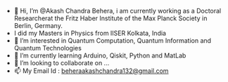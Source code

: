- 👋 Hi, I’m @Akash Chandra Behera, i am currently working as a Doctoral Researcherat the Fritz
 Haber Institute of the Max Planck Society in Berlin, Germany.
-  I did my Masters in Physics from IISER Kolkata, India
- 👀 I’m interested in Quantum Computation, Quantum Information and Quantum Technologies
- 🌱 I’m currently learning Arduino, Qiskit, Python and MatLab
- 💞️ I’m looking to collaborate on ...
- 📫 My Email Id : beheraakashchandra132@gmail.com

<!---
AkashCB2/AkashCB2 is a ✨ special ✨ repository because its `README.md` (this file) appears on your GitHub profile.
You can click the Preview link to take a look at your changes.
--->
